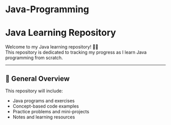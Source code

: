 # Java-Programming

# Java Learning Repository

Welcome to my Java learning repository! 👨‍💻  
This repository is dedicated to tracking my progress as I learn Java programming from scratch.

---

## 📌 General Overview

This repository will include:
- Java programs and exercises
- Concept-based code examples
- Practice problems and mini-projects
- Notes and learning resources
